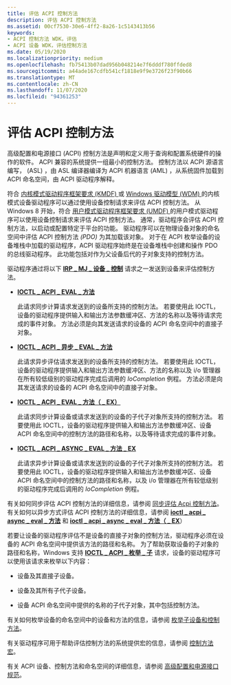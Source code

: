 ```yaml
---
title: 评估 ACPI 控制方法
description: 评估 ACPI 控制方法
ms.assetid: 00cf7530-30e6-4ff2-8a26-1c5143413b56
keywords:
- ACPI 控制方法 WDK，评估
- ACPI 设备 WDK，评估控制方法
ms.date: 05/19/2020
ms.localizationpriority: medium
ms.openlocfilehash: fb75413b07dad956b048214e7f6dddf780ffded8
ms.sourcegitcommit: a44ade167cdfb541cf1818e9f9e3726f23f90b66
ms.translationtype: MT
ms.contentlocale: zh-CN
ms.lasthandoff: 11/07/2020
ms.locfileid: "94361253"
---
```

# <a name="evaluating-acpi-control-methods"></a>评估 ACPI 控制方法

高级配置和电源接口 (ACPI) 控制方法是声明和定义用于查询和配置系统硬件的操作的软件。 ACPI 兼容的系统提供一组最小的控制方法。 控制方法以 ACPI 源语言编写， (ASL) ，由 ASL 编译器编译为 ACPI 机器语言 (AML) ，从系统固件加载到 ACPI 命名空间，由 ACPI 驱动程序解释。

符合 [内核模式驱动程序框架要求 (KMDF) ](../kernel/index.md) 或 [Windows 驱动模型 (WDM) ](../kernel/writing-wdm-drivers.md) 的内核模式设备驱动程序可以通过使用设备控制请求来评估 ACPI 控制方法。 从 Windows 8 开始，符合 [用户模式驱动程序框架要求 (UMDF) ](../wdf/getting-started-with-umdf-version-2.md) 的用户模式驱动程序可以使用设备控制请求来评估 ACPI 控制方法。 通常，驱动程序会评估 ACPI 控制方法，以启动或配置特定于平台的功能。 驱动程序可以在物理设备对象的命名空间中评估 ACPI 控制方法 *(PDO)* 为其加载该对象。 对于在 ACPI 枚举设备的设备堆栈中加载的驱动程序，ACPI 驱动程序始终是在设备堆栈中创建和操作 PDO 的总线驱动程序。 此功能包括对作为父设备后代的子对象支持的控制方法。

驱动程序通过将以下 [**IRP \_ MJ \_ 设备 \_ 控制**](../kernel/irp-mj-device-control.md) 请求之一发送到设备来评估控制方法。

- [**IOCTL \_ ACPI \_ EVAL \_ 方法**](/windows-hardware/drivers/ddi/acpiioct/ni-acpiioct-ioctl_acpi_eval_method)

    此请求同步计算请求发送到的设备所支持的控制方法。 若要使用此 IOCTL，设备的驱动程序提供输入和输出方法参数缓冲区、方法的名称以及等待请求完成的事件对象。 方法必须是向其发送请求的设备的 ACPI 命名空间中的直接子对象。

- [**IOCTL \_ ACPI \_ 异步 \_ EVAL \_ 方法**](/windows-hardware/drivers/ddi/acpiioct/ni-acpiioct-ioctl_acpi_async_eval_method)

    此请求异步评估请求发送到的设备所支持的控制方法。 若要使用此 IOCTL，设备的驱动程序提供输入和输出方法参数缓冲区、方法的名称以及 i/o 管理器在所有较低级别的驱动程序完成后调用的 *IoCompletion* 例程。 方法必须是向其发送请求的设备的 ACPI 命名空间中的直接子对象。

- [**IOCTL \_ ACPI \_ EVAL \_ 方法（ \_ EX）**](/windows-hardware/drivers/ddi/acpiioct/ni-acpiioct-ioctl_acpi_eval_method_ex)

    此请求同步计算设备或请求发送到的设备的子代子对象所支持的控制方法。 若要使用此 IOCTL，设备的驱动程序提供输入和输出方法参数缓冲区、设备 ACPI 命名空间中的控制方法的路径和名称，以及等待请求完成的事件对象。

- [**IOCTL \_ ACPI \_ ASYNC \_ EVAL \_ 方法 \_ EX**](/windows-hardware/drivers/ddi/acpiioct/ni-acpiioct-ioctl_acpi_async_eval_method_ex)

    此请求异步计算设备或请求发送到的设备的子代子对象所支持的控制方法。 若要使用此 IOCTL，设备的驱动程序提供输入和输出方法参数缓冲区、设备 ACPI 命名空间中的控制方法的路径和名称，以及 i/o 管理器在所有较低级别的驱动程序完成后调用的 *IoCompletion* 例程。

有关如何同步评估 ACPI 控制方法的详细信息，请参阅 [同步评估 Acpi 控制方法](evaluating-acpi-control-methods-synchronously.md)。 有关如何以异步方式评估 ACPI 控制方法的详细信息，请参阅 [**ioctl \_ acpi \_ async \_ eval \_ 方法**](/windows-hardware/drivers/ddi/acpiioct/ni-acpiioct-ioctl_acpi_async_eval_method) 和 [**ioctl \_ acpi \_ async \_ eval \_ 方法（ \_ EX**](/windows-hardware/drivers/ddi/acpiioct/ni-acpiioct-ioctl_acpi_async_eval_method_ex)）

若要让设备的驱动程序评估不是设备的直接子对象的控制方法，驱动程序必须在设备的 ACPI 命名空间中提供该方法的路径和名称。 为了帮助获取设备的子对象的路径和名称，Windows 支持 [**IOCTL \_ ACPI \_ 枚举 \_ 子**](/windows-hardware/drivers/ddi/acpiioct/ni-acpiioct-ioctl_acpi_enum_children) 请求，设备的驱动程序可以使用该请求来枚举以下内容：

- 设备及其直接子设备。

- 设备及其所有子代子设备。

- 设备 ACPI 命名空间中提供的名称的子代子对象，其中包括控制方法。

有关如何枚举设备的命名空间中的设备和方法的信息，请参阅 [枚举子设备和控制方法](enumerating-child-devices-and-control-methods.md)。

有关驱动程序可用于帮助评估控制方法的系统提供宏的信息，请参阅 [控制方法宏](control-method-macros.md)。

有关 ACPI 设备、控制方法和命名空间的详细信息，请参阅 [高级配置和电源接口规范](https://uefi.org/specifications)。